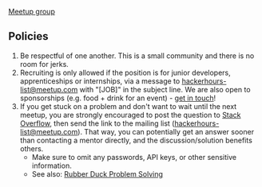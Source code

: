 [Meetup group](http://www.meetup.com/hackerhours/)

## Policies

1. Be respectful of one another.  This is a small community and there is no room for jerks.
1. Recruiting is only allowed if the position is for junior developers, apprenticeships or internships, via a message to hackerhours-list@meetup.com with "[JOB]" in the subject line.  We are also open to sponsorships (e.g. food + drink for an event) - [get in touch](https://github.com/afeld/hackerhours.org/wiki/About#contact)!
1. If you get stuck on a problem and don't want to wait until the next meetup, you are strongly encouraged to post the question to [Stack Overflow](http://stackoverflow.com/), then send the link to the mailing list (hackerhours-list@meetup.com).  That way, you can potentially get an answer sooner than contacting a mentor directly, and the discussion/solution benefits others.
    * Make sure to omit any passwords, API keys, or other sensitive information.
    * See also: [Rubber Duck Problem Solving](http://www.codinghorror.com/blog/2012/03/rubber-duck-problem-solving.html)